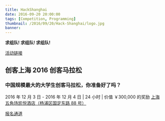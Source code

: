 ```yaml
---
title: HackShanghai
date: 2016-09-20 20:00:00
tags: [Competition, Programming]
thumbnail: /2016/09/20/Hack-Shanghai/logo.jpg
banner: 
---
```

**求组队! 求组队! 求组队!**

[活动链接](http://www.hackshanghai.com/)

## 创客上海 2016 创客马拉松
### 中国规模最大的大学生创客马拉松，你准备好了吗？
2016 年 12 月 3 日 - 2016 年 12 月 4 日 | 24 小时 | 价值 ￥300,000 的奖励
[上海五角场凯悦酒店（杨浦区国定东路 88 号）](https://shanghaiwujiaochang.regency.hyatt.com/zh-Hans/hotel/our-hotel/map-and-directions.html?icamp=propMapDirections)

[报名通道](https://www.hackshanghai.com/apply)